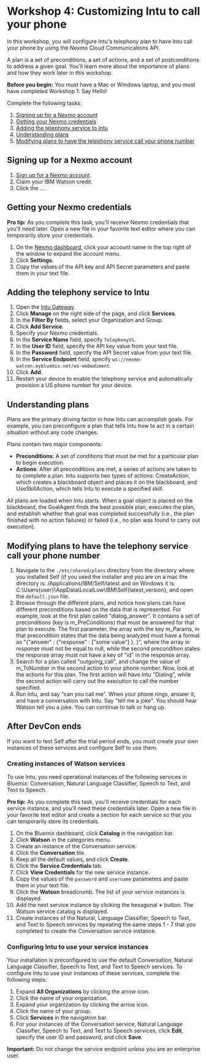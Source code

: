 # Workshop 4: Customizing Intu to call your phone

In this workshop, you will configure Intu's telephony plan to have Intu call your phone by using the Nexmo Cloud Communications API. 

A plan is a set of preconditions, a set of actions, and a set of postconditions to address a given goal. You'll learn more about the importance of plans and how they work later in this workshop.

**Before you begin:** You must have a Mac or Windows laptop, and you must have completed Workshop 1: Say Hello!

Complete the following tasks:

1. [Signing up for a Nexmo account](#signing-up-for-a-nexmo-account)
2. [Getting your Nexmo credentials](#getting-your-nexmo-credentials)
3. [Adding the telephony service to Intu](#adding-the-telephony-service-to-Intu)
4. [Understanding plans](#understanding-plans)
5. [Modifying plans to have the telephony service call your phone number](#modifying-plans-to-have-the-telephony-service-call-your-phone-number)

## Signing up for a Nexmo account

1. [Sign up for a Nexmo account](https://dashboard.nexmo.com/sign-up).
2. Claim your IBM Watson credit.
  1. Click the .... 
  
## Getting your Nexmo credentials

**Pro tip:** As you complete this task, you'll receive Nexmo credentials that you'll need later. Open a new file in your favorite text editor where you can temporarily store your credentials.

1. On the [Nexmo dashboard](https://dashboard.nexmo.com/), click your account name in the top right of the window to expand the account menu.
2. Click **Settings**.
3. Copy the values of the API key and API Secret parameters and paste them in your text file.

## Adding the telephony service to Intu

1. Open the [Intu Gateway](https://rg-gateway.mybluemix.net/).
2. Click **Manage** on the right side of the page, and click **Services**.
3. In the **Filter By** fields, select your Organization and Group.
4. Click **Add Service**.
5. Specify your Nexmo credentials.
  1. In the **Service Name** field, specify `TelephonyV1`.
  2. In the **User ID** field, specify the API key value from your text file.
  3. In the **Password** field, specify the API Secret value from your text file.
  4. In the **Service Endpoint** field, specify `ws://nexmo-watson.mybluemix.net/ws-embodiment`.
6. Click **Add**.
7. Restart your device to enable the telephony service and automatically provision a US phone number for your device.

## Understanding plans 

Plans are the primary driving factor in how Intu can accomplish goals. For example, you can preconfigure a plan that tells Intu how to act in a certain situation without any code changes.

Plans contain two major components:
  * **Preconditions**: A set of conditions that must be met for a particular plan to begin execution.
  * **Actions**: After all preconditions are met, a series of actions are taken to to complete a plan. Intu supports two types of actions: CreateAction, which creates a blackboard object and places it on the blackboard, and UseSkillAction, which tells Intu to execute a specified skill.

All plans are loaded when Intu starts. When a goal object is placed on the blackboard, the GoalAgent finds the best possible plan, executes the plan, and establish whether that goal was completed successfully (i.e., the plan finished with no action failures) or failed (i.e., no plan was found to carry out execution).

## Modifying plans to have the telephony service call your phone number

1. Navigate to the `./etc/shared/plans` directory from the directory where you installed Self (if you used the installer and you are on a mac the directory is: /Applications/IBM/Self/latest and on Windows it is: C:\Users\{user}\AppData\LocalLow\IBM\Self\{latest_version}, and open the `default.json` file.
2. Browse through the different plans, and notice how plans can have different preconditions based on the data that is represented.
For example, look at the first plan called "dialog_answer". It contains a set of preconditions (key is m_PreConditions) that must be answered for that plan to execute. The first parameter, the array with the key m_Params, in that precondition states that the data being analyzed must have a format as "{"answer" : {"response" : ["some value"] }, }", where the array in response must not be equal to null, while the second precondition states the response array must not have a key of "id" in the response array.
3. Search for a plan called "outgoing_call", and change the value of m_ToNumber in the second action to your phone number. Now, look at the actions for this plan. The first action will have Intu "Dialing", while the second action will carry out the execution to call the number specified.
4. Run Intu, and say "can you call me". When your phone rings, answer it, and have a conversation with Intu. Say "tell me a joke". You should hear Watson tell you a joke. You can continue to talk or hang up.

## After DevCon ends

If you want to test Self after the trial period ends, you must create your own instances of these services and configure Self to use them.

### Creating instances of Watson services
To use Intu, you need operational instances of the following services in Bluemix: Conversation, Natural Language Classifier, Speech to Text, and Text to Speech.

**Pro tip:** As you complete this task, you'll receive credentials for each service instance, and you'll need these credentials later. Open a new file in your favorite text editor and create a section for each service so that you can temporarily store its credentials.

1. On the Bluemix dashboard, click **Catalog** in the navigation bar.
2. Click **Watson** in the categories menu.
3. Create an instance of the Conversation service.
  1. Click the **Conversation** tile.
  2. Keep all the default values, and click **Create**.
  3. Click the **Service Credentials** tab.
  4. Click **View Credentials** for the new service instance.
  5. Copy the values of the `password` and `username` parameters and paste them in your text file.
  6. Click the **Watson** breadcrumb. The list of your service instances is displayed.
  7. Add the next service instance by clicking the hexagonal **+** button. The Watson service catalog is displayed.
4. Create instances of the Natural, Language Classifier, Speech to Text, and Text to Speech services by repeating the same steps 1 - 7 that you completed to create the Conversation service instance.

### Configuring Intu to use your service instances

Your installation is preconfigured to use the default Conversation, Natural Language Classifier, Speech to Text, and Text to Speech services. To configure Intu to use your instances of these services, complete the following steps:

1. Expand **All Organizations** by clicking the arrow icon.
2. Click the name of your organization.
3. Expand your organization by clicking the arrow icon.
4. Click the name of your group.
5. Click **Services** in the navigation bar.
6. For your instances of the Conversation service, Natural Language Classifier, Speech to Text, and Text to Speech services, click **Edit**, specify the user ID and password, and click **Save**.

**Important:** Do not change the service endpoint unless you are an enterprise user.
